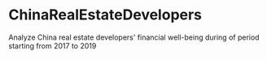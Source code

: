 # ChinaRealEstateDevelopers
Analyze China real estate developers' financial well-being during of period starting from 2017 to 2019
